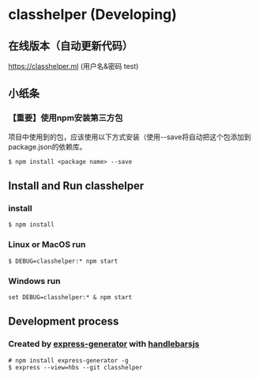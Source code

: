 # classhelper (Developing)

## 在线版本（自动更新代码）
https://classhelper.ml (用户名&密码 test)

## 小纸条
### 【重要】使用npm安装第三方包
项目中使用到的包，应该使用以下方式安装（使用--save将自动把这个包添加到package.json的依赖库。
```
$ npm install <package name> --save
```


## Install and Run classhelper
### install
```
$ npm install
```

### Linux or MacOS run
```
$ DEBUG=classhelper:* npm start
```

### Windows run
```
set DEBUG=classhelper:* & npm start
```

## Development process
### Created by [express-generator](http://expressjs.com/en/starter/generator.html) with [handlebarsjs](http://handlebarsjs.com/)
```
# npm install express-generator -g
$ express --view=hbs --git classhelper
```


